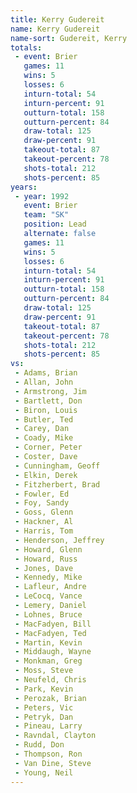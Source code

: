 ```yaml
---
title: Kerry Gudereit
name: Kerry Gudereit
name-sort: Gudereit, Kerry
totals:
 - event: Brier
   games: 11
   wins: 5
   losses: 6
   inturn-total: 54
   inturn-percent: 91
   outturn-total: 158
   outturn-percent: 84
   draw-total: 125
   draw-percent: 91
   takeout-total: 87
   takeout-percent: 78
   shots-total: 212
   shots-percent: 85
years:
 - year: 1992
   event: Brier
   team: "SK"
   position: Lead
   alternate: false
   games: 11
   wins: 5
   losses: 6
   inturn-total: 54
   inturn-percent: 91
   outturn-total: 158
   outturn-percent: 84
   draw-total: 125
   draw-percent: 91
   takeout-total: 87
   takeout-percent: 78
   shots-total: 212
   shots-percent: 85
vs:
 - Adams, Brian
 - Allan, John
 - Armstrong, Jim
 - Bartlett, Don
 - Biron, Louis
 - Butler, Ted
 - Carey, Dan
 - Coady, Mike
 - Corner, Peter
 - Coster, Dave
 - Cunningham, Geoff
 - Elkin, Derek
 - Fitzherbert, Brad
 - Fowler, Ed
 - Foy, Sandy
 - Goss, Glenn
 - Hackner, Al
 - Harris, Tom
 - Henderson, Jeffrey
 - Howard, Glenn
 - Howard, Russ
 - Jones, Dave
 - Kennedy, Mike
 - Lafleur, Andre
 - LeCocq, Vance
 - Lemery, Daniel
 - Lohnes, Bruce
 - MacFadyen, Bill
 - MacFadyen, Ted
 - Martin, Kevin
 - Middaugh, Wayne
 - Monkman, Greg
 - Moss, Steve
 - Neufeld, Chris
 - Park, Kevin
 - Perozak, Brian
 - Peters, Vic
 - Petryk, Dan
 - Pineau, Larry
 - Ravndal, Clayton
 - Rudd, Don
 - Thompson, Ron
 - Van Dine, Steve
 - Young, Neil
---
```


